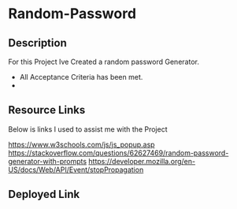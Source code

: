 # Random-Password


## Description
For this Project Ive Created a random password Generator. 
- All Acceptance Criteria has been met.
- 





## Resource Links
Below is links I used to assist me with the Project

 https://www.w3schools.com/js/js_popup.asp
 https://stackoverflow.com/questions/62627469/random-password-generator-with-prompts
 https://developer.mozilla.org/en-US/docs/Web/API/Event/stopPropagation
 
 
 
 
 
 ## Deployed Link
